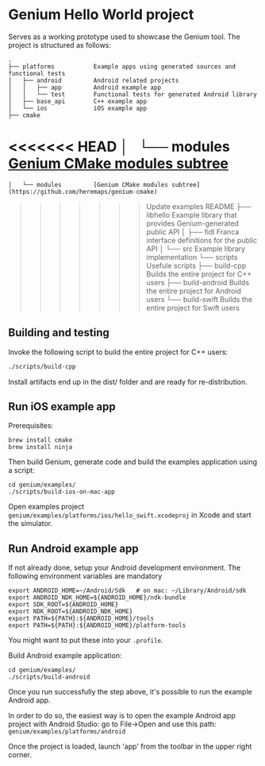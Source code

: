 # Genium Hello World project

Serves as a working prototype used to showcase the Genium tool.
The project is structured as follows:

    .
    ├── platforms           Example apps using generated sources and functional tests
    │   ├── android         Android related projects
    │   │   ├── app         Android example app
    │   │   └── test        Functional tests for generated Android library
    │   ├── base_api        C++ example app
    │   └── ios             iOS example app
    ├── cmake
<<<<<<< HEAD
    │   └── modules         [Genium CMake modules subtree](https://github.com/heremaps/genium-cmake)
=======
    │   └── modules         [Genium CMake modules subtree](https://github.com/heremaps/genium-cmake)
>>>>>>> Update examples README
    ├── libhello            Example library that provides Genium-generated public API
    │   ├── fidl            Franca interface definitions for the public API
    │   └── src             Example library implementation
    └── scripts             Usefule scripts
       ├── build-cpp        Builds the entire project for C++ users
       ├── build-android    Builds the entire project for Android users
       └── build-swift      Builds the entire project for Swift users


## Building and testing

Invoke the following script to build the entire project for C++ users:

```bash
./scripts/build-cpp
```

Install artifacts end up in the dist/ folder and are ready for re-distribution.

## Run iOS example app

Prerequisites:
```
brew install cmake
brew install ninja
```

Then build Genium, generate code and build the examples application using a script:
```
cd genium/examples/
./scripts/build-ios-on-mac-app
```

Open examples project `genium/examples/platforms/ios/hello_swift.xcodeproj` in Xcode and start the simulator.

## Run Android example app

If not already done, setup your Android development environment. The following environment variables are mandatory
```
export ANDROID_HOME=~/Android/Sdk   # on mac: ~/Library/Android/sdk
export ANDROID_NDK_HOME=${ANDROID_HOME}/ndk-bundle
export SDK_ROOT=${ANDROID_HOME}
export NDK_ROOT=${ANDROID_NDK_HOME}
export PATH=${PATH}:${ANDROID_HOME}/tools
export PATH=${PATH}:${ANDROID_HOME}/platform-tools
```
You might want to put these into your `.profile`.

Build Android example application:
```
cd genium/examples/
./scripts/build-android
```

Once you run successfully the step above, it's possible to run the example Android app.

In order to do so, the easiest way is to open the example Android app project with Android Studio: go to File→Open and use this path: `genium/examples/platforms/android`

Once the project is loaded, launch 'app' from the toolbar in the upper right corner.
